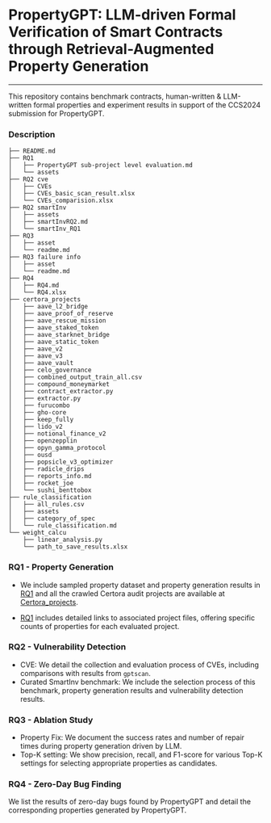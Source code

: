 

# PropertyGPT: LLM-driven Formal Verification of Smart Contracts through Retrieval-Augmented Property Generation
---

This repository contains benchmark contracts, human-written & LLM-written formal properties and experiment results in support of the CCS2024 submission for PropertyGPT.

### Description
```solidity
├── README.md
├── RQ1
│   ├── PropertyGPT sub-project level evaluation.md
│   └── assets
├── RQ2 cve
│   ├── CVEs
│   ├── CVEs_basic_scan_result.xlsx
│   └── CVEs_comparision.xlsx
├── RQ2 smartInv
│   ├── assets
│   ├── smartInvRQ2.md
│   └── smartInv_RQ1
├── RQ3
│   ├── asset
│   └── readme.md
├── RQ3 failure info
│   ├── asset
│   └── readme.md
├── RQ4
│   ├── RQ4.md
│   └── RQ4.xlsx
├── certora_projects
│   ├── aave_l2_bridge
│   ├── aave_proof_of_reserve
│   ├── aave_rescue_mission
│   ├── aave_staked_token
│   ├── aave_starknet_bridge
│   ├── aave_static_token
│   ├── aave_v2
│   ├── aave_v3
│   ├── aave_vault
│   ├── celo_governance
│   ├── combined_output_train_all.csv
│   ├── compound_moneymarket
│   ├── contract_extractor.py
│   ├── extractor.py
│   ├── furucombo
│   ├── gho-core
│   ├── keep_fully
│   ├── lido_v2
│   ├── notional_finance_v2
│   ├── openzepplin
│   ├── opyn_gamma_protocol
│   ├── ousd
│   ├── popsicle_v3_optimizer
│   ├── radicle_drips
│   ├── reports_info.md
│   ├── rocket_joe
│   └── sushi_benttobox
├── rule_classification
│   ├── all_rules.csv
│   ├── assets
│   ├── category_of_spec
│   └── rule_classification.md
└── weight_calcu
    ├── linear_analysis.py
    └── path_to_save_results.xlsx
```
<!-- This repository hosts data and analyses for various evaluations and tests concerning security software and rule evaluation frameworks. 
Below, you will find a detailed description of each folder's contents and their respective roles in the overall project. -->

<!-- ## Folder Descriptions -->

### RQ1 - Property Generation
- We include sampled property dataset and property generation results in [RQ1](./RQ1/) and all the crawled Certora audit projects are available at [Certora_projects](./certora_projects/). 
 
- [RQ1](./RQ1/) includes detailed links to associated project files, offering specific counts of properties for each evaluated project. 

### RQ2 - Vulnerability Detection
- CVE: We detail the collection and evaluation process of CVEs, including comparisons with results from `gptscan`.
- Curated SmartInv benchmark: We include the selection process of this benchmark, property generation results and vulnerability detection results. 


### RQ3 - Ablation Study
 - Property Fix: We document the success rates and number of repair times during property generation driven by LLM. 
 - Top-K setting: We show precision, recall, and F1-score for various Top-K settings for selecting appropriate properties as candidates. 

### RQ4 - Zero-Day Bug Finding 
We list the results of zero-day bugs found by PropertyGPT and detail the corresponding properties generated by PropertyGPT.

<!-- ### rule_classification
 This folder showcases the classification of collected Certora rules, including classification codes and the classification process. Results of the classification are also included.

### spec_extractor
 Details the methodology and data related to extracting rule information from original reports.

### weight_calcu
 Includes extensive experimental data and methodologies for evaluating weights based on this data.

-->
<!-- --- 

**Note**: Each folder equipped with Excel files also contains a corresponding Markdown file to assist in understanding the intricate details and methodologies applied within the data files.

---  -->
